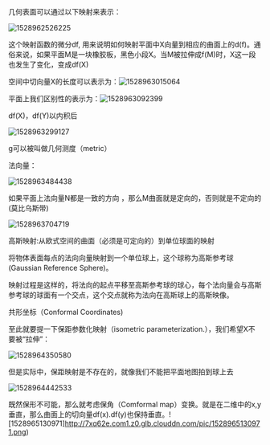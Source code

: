 几何表面可以通过以下映射来表示：

![1528962526225](http://7xq62e.com1.z0.glb.clouddn.com/pic/1528962526225.png)


这个映射函数的微分df, 用来说明如何映射平面中X向量到相应的曲面上的d(f)。通俗来说，如果平面M是一块橡胶板，黑色小段X。当M被拉伸成f(M)时，X这一段也发生了变化，变成df(X)

空间中切向量X的长度可以表示为：![1528963015064](http://7xq62e.com1.z0.glb.clouddn.com/pic/1528963015064.png)

平面上我们区别性的表示为：![1528963092399](http://7xq62e.com1.z0.glb.clouddn.com/pic/1528963092399.png)

df(X)，df(Y)以内积后

![1528963299127](http://7xq62e.com1.z0.glb.clouddn.com/pic/1528963299127.png)

g可以被叫做几何测度（metric）

法向量：

![1528963484438](http://7xq62e.com1.z0.glb.clouddn.com/pic/1528963484438.png)

 如果平面上法向量N都是一致的方向 ，那么M曲面就是定向的，否则就是不定向的(莫比乌斯带)

![1528963704719](http://7xq62e.com1.z0.glb.clouddn.com/pic/1528963704719.png)

高斯映射:从欧式空间的曲面（必须是可定向的）到单位球面的映射



将物体表面每点的法向向量映射到一个单位球上，这个球称为高斯参考球(Gaussian Reference Sphere)。

映射过程是这样的，将法向的起点平移至高斯参考球的球心，每个法向量会与高斯参考球的球面有一个交点，这个交点就称为法向在高斯球上的高斯映像。



共形坐标（Conformal Coordinates)

至此就要提一下保距参数化映射（isometric parameterization.），我们希望X不要被“拉伸”：

![1528964350580](http://7xq62e.com1.z0.glb.clouddn.com/pic/1528964350580.png)

但是实际中，保距映射是不存在的，就像我们不能把平面地图拍到球上去

![1528964442533](http://7xq62e.com1.z0.glb.clouddn.compic/1528964442533.png)

既然保形不可能，那么就考虑保角（Comformal map）变换。就是在二维中的x,y垂直，那么曲面上的切向量df(x).df(y)也保持垂直。![1528965130971]http://7xq62e.com1.z0.glb.clouddn.com/pic/1528965130971.png)

